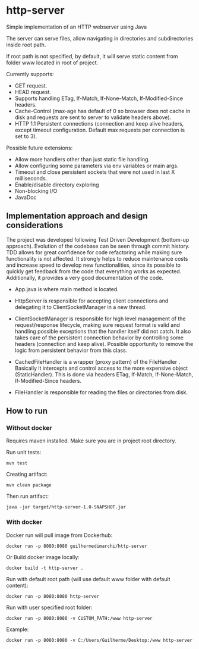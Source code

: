 
# http-server

Simple implementation of an HTTP webserver using Java

The server can serve files, allow navigating in directories and subdirectories inside root path.

If root path is not specified, by default, it will serve static content from folder www located in root of project.

Currently supports:
- GET request.
- HEAD request.
- Supports handling ETag, If-Match, If-None-Match, If-Modified-Since headers.
- Cache-Control (max-age has default of 0 so browser does not cache in disk and requests are sent to server to validate headers above).
- HTTP 1.1 Persistent connections (connection and keep alive headers, except timeout configuration. Default max requests per connection is set to 3).

Possible future extensions:
- Allow more handlers other than just static file handling.
- Allow configuring some parameters via env variables or main args.
- Timeout and close persistent sockets that were not used in last X milliseconds.
- Enable/disable directory exploring
- Non-blocking I/O
- JavaDoc

## Implementation approach and design considerations
The project was developed following Test Driven Development (bottom-up approach). Evolution of the codebase can be seen through commit history.
TDD allows for great confidence for code refactoring while making sure functionality is not affected. It strongly helps to reduce maintenance costs and increase speed to develop new functionalities, since its possible to quickly get feedback from the code that everything works as expected.
Additionally, it provides a very good documentation of the code. 


- App.java is where main method is located.


- HttpServer is responsible for accepting client connections and delegating it to ClientSocketManager in a new thread.


- ClientSocketManager is responsible for high level management of the request/response lifecycle, making sure request format is valid and handling possible exceptions that the handler itself did not catch. It also takes care of the persistent connection behavior by controlling some headers (connection and keep alive). Possible opportunity to remove the logic from persistent behavior from this class.  


- CachedFileHandler is a wrapper (proxy pattern) of the FileHandler . Basically it intercepts and control access to the more expensive object (StaticHandler). This is done via headers ETag, If-Match, If-None-Match, If-Modified-Since headers.


- FileHandler is responsible for reading the files or directories from disk.

## How to run

### Without docker
Requires maven installed.
Make sure you are in project root directory.

Run unit tests:

    mvn test

Creating artifact:

    mvn clean package

Then run artifact:

    java -jar target/http-server-1.0-SNAPSHOT.jar


### With docker

Docker run will pull image from Dockerhub:

    docker run -p 8080:8080 guilhermedimarchi/http-server

Or Build docker image locally:

    docker build -t http-server .


Run with default root path (will use default www folder with default content):


    docker run -p 8080:8080 http-server


Run with user specified root folder:

    docker run -p 8080:8080 -v CUSTOM_PATH:/www http-server

Example:

    docker run -p 8080:8080 -v C:/Users/Guilherme/Desktop:/www http-server

